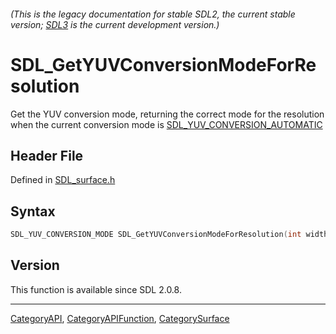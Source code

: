 ###### (This is the legacy documentation for stable SDL2, the current stable version; [SDL3](https://wiki.libsdl.org/SDL3/) is the current development version.)
# SDL_GetYUVConversionModeForResolution

Get the YUV conversion mode, returning the correct mode for the resolution when the current conversion mode is [SDL_YUV_CONVERSION_AUTOMATIC](SDL_YUV_CONVERSION_AUTOMATIC)

## Header File

Defined in [SDL_surface.h](https://github.com/libsdl-org/SDL/blob/SDL2/include/SDL_surface.h)

## Syntax

```c
SDL_YUV_CONVERSION_MODE SDL_GetYUVConversionModeForResolution(int width, int height);

```

## Version

This function is available since SDL 2.0.8.

----
[CategoryAPI](CategoryAPI), [CategoryAPIFunction](CategoryAPIFunction), [CategorySurface](CategorySurface)

